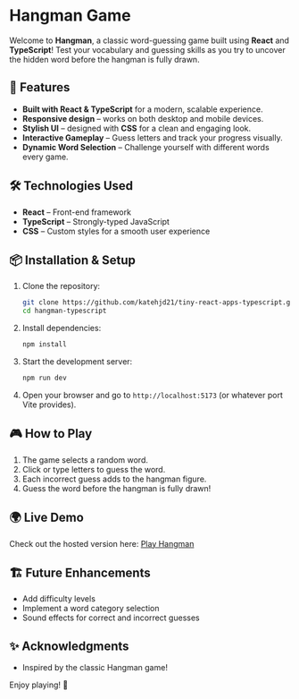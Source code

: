 # Hangman Game

Welcome to **Hangman**, a classic word-guessing game built using **React** and **TypeScript**! Test your vocabulary and guessing skills as you try to uncover the hidden word before the hangman is fully drawn.

## 🚀 Features

- **Built with React & TypeScript** for a modern, scalable experience.
- **Responsive design** – works on both desktop and mobile devices.
- **Stylish UI** – designed with **CSS** for a clean and engaging look.
- **Interactive Gameplay** – Guess letters and track your progress visually.
- **Dynamic Word Selection** – Challenge yourself with different words every game.

## 🛠️ Technologies Used

- **React** – Front-end framework
- **TypeScript** – Strongly-typed JavaScript
- **CSS** – Custom styles for a smooth user experience

## 📦 Installation & Setup

1. Clone the repository:
   ```bash
   git clone https://github.com/katehjd21/tiny-react-apps-typescript.git
   cd hangman-typescript
   ```
2. Install dependencies:
   ```bash
   npm install
   ```
3. Start the development server:
   ```bash
   npm run dev
   ```
4. Open your browser and go to `http://localhost:5173` (or whatever port Vite provides).

## 🎮 How to Play

1. The game selects a random word.
2. Click or type letters to guess the word.
3. Each incorrect guess adds to the hangman figure.
4. Guess the word before the hangman is fully drawn!

## 🌍 Live Demo

Check out the hosted version here: [Play Hangman](https://kd-hangman-typescript.netlify.app)

## 🏗️ Future Enhancements

- Add difficulty levels
- Implement a word category selection
- Sound effects for correct and incorrect guesses

## ✨ Acknowledgments

- Inspired by the classic Hangman game!

Enjoy playing! 🎉

